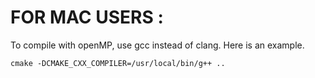 # FOR MAC USERS :

To compile with openMP, use gcc instead of clang. Here is an example.

    cmake -DCMAKE_CXX_COMPILER=/usr/local/bin/g++ ..
